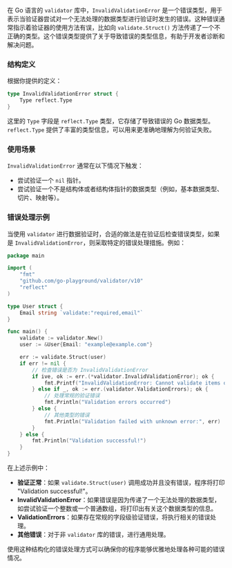 在 Go 语言的 `validator` 库中，`InvalidValidationError` 是一个错误类型，用于表示当验证器尝试对一个无法处理的数据类型进行验证时发生的错误。这种错误通常指示着验证器的使用方法有误，比如向 `validate.Struct()` 方法传递了一个不正确的类型。这个错误类型提供了关于导致错误的类型信息，有助于开发者诊断和解决问题。

### 结构定义

根据你提供的定义：

```go
type InvalidValidationError struct {
    Type reflect.Type
}
```

这里的 `Type` 字段是 `reflect.Type` 类型，它存储了导致错误的 Go 数据类型。`reflect.Type` 提供了丰富的类型信息，可以用来更准确地理解为何验证失败。

### 使用场景

`InvalidValidationError` 通常在以下情况下触发：

-   尝试验证一个 `nil` 指针。
-   尝试验证一个不是结构体或者结构体指针的数据类型（例如，基本数据类型、切片、映射等）。

### 错误处理示例

当使用 `validator` 进行数据验证时，合适的做法是在验证后检查错误类型，如果是 `InvalidValidationError`，则采取特定的错误处理措施。例如：

```go
package main

import (
    "fmt"
    "github.com/go-playground/validator/v10"
    "reflect"
)

type User struct {
    Email string `validate:"required,email"`
}

func main() {
    validate := validator.New()
    user := &User{Email: "example@example.com"}

    err := validate.Struct(user)
    if err != nil {
        // 检查错误是否为 InvalidValidationError
        if ive, ok := err.(*validator.InvalidValidationError); ok {
            fmt.Printf("InvalidValidationError: Cannot validate items of type %s\n", ive.Type)
        } else if _, ok := err.(validator.ValidationErrors); ok {
            // 处理常规的验证错误
            fmt.Println("Validation errors occurred")
        } else {
            // 其他类型的错误
            fmt.Println("Validation failed with unknown error:", err)
        }
    } else {
        fmt.Println("Validation successful!")
    }
}
```

在上述示例中：

-   **验证正常**：如果 `validate.Struct(user)` 调用成功并且没有错误，程序将打印 "Validation successful!"。
-   **InvalidValidationError**：如果错误是因为传递了一个无法处理的数据类型，如尝试验证一个整数或一个普通数组，将打印出有关这个数据类型的信息。
-   **ValidationErrors**：如果存在常规的字段级验证错误，将执行相关的错误处理。
-   **其他错误**：对于非 `validator` 库的错误，进行通用处理。

使用这种结构化的错误处理方式可以确保你的程序能够优雅地处理各种可能的错误情况。
